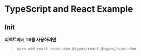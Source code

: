 # TypeScript and React Example

## Init

**리액트에서 TS를 사용하려면**
> `yarn add react react-dom @types/react @types/react-dom`
